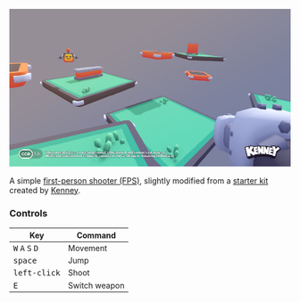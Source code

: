 <p align="center"><img src="screenshots/screenshot.png"/></p>

A simple [first-person shooter (FPS)](https://en.wikipedia.org/wiki/First-person_shooter), slightly modified from a [starter kit](https://github.com/KenneyNL/Starter-Kit-FPS) created by [Kenney](https://kenney.nl/).

### Controls

| Key | Command |
| --- | --- |
| <kbd>W</kbd> <kbd>A</kbd> <kbd>S</kbd> <kbd>D</kbd> | Movement |
| <kbd>space</kbd> | Jump |
| <kbd>left-click</kbd> | Shoot |
| <kbd>E</kbd> | Switch weapon |
